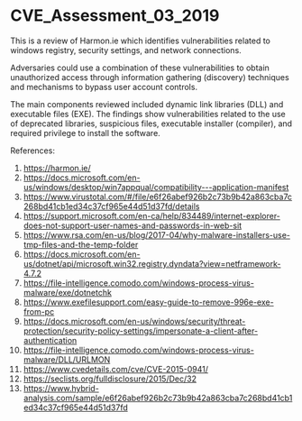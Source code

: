 # CVE_Assessment_03_2019
This is a review of Harmon.ie  which identifies vulnerabilities related to windows registry, security settings, and network connections.

Adversaries could use a combination of these vulnerabilities to obtain unauthorized access through information gathering (discovery) techniques and mechanisms to bypass user account controls. 

The main components reviewed included dynamic link libraries (DLL) and executable files (EXE). The findings show vulnerabilities related to the use of deprecated libraries, suspicious files, executable installer (compiler), and required privilege to install the software.

References:

1. https://harmon.ie/
2. https://docs.microsoft.com/en-us/windows/desktop/win7appqual/compatibility---application-manifest 
3. https://www.virustotal.com/#/file/e6f26abef926b2c73b9b42a863cba7c268bd41cb1ed34c37cf965e44d51d37fd/details 
4. https://support.microsoft.com/en-ca/help/834489/internet-explorer-does-not-support-user-names-and-passwords-in-web-sit 
5. https://www.rsa.com/en-us/blog/2017-04/why-malware-installers-use-tmp-files-and-the-temp-folder 
6. https://docs.microsoft.com/en-us/dotnet/api/microsoft.win32.registry.dyndata?view=netframework-4.7.2 
7. https://file-intelligence.comodo.com/windows-process-virus-malware/exe/dotnetchk 
8. https://www.exefilesupport.com/easy-guide-to-remove-996e-exe-from-pc
9. https://docs.microsoft.com/en-us/windows/security/threat-protection/security-policy-settings/impersonate-a-client-after-authentication
10. https://file-intelligence.comodo.com/windows-process-virus-malware/DLL/URLMON
11. https://www.cvedetails.com/cve/CVE-2015-0941/ 
12. https://seclists.org/fulldisclosure/2015/Dec/32 
13. https://www.hybrid-analysis.com/sample/e6f26abef926b2c73b9b42a863cba7c268bd41cb1ed34c37cf965e44d51d37fd
